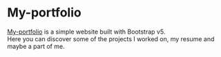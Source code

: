 # My-portfolio

[My-portfolio](https://hendrickl.netlify.app/) is a simple website built with Bootstrap v5.<br>
Here you can discover some of the projects I worked on, my resume and maybe a part of me.
